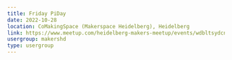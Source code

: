 ```yaml
---
title: Friday PiDay
date: 2022-10-28
location: CoMakingSpace (Makerspace Heidelberg), Heidelberg
link: https://www.meetup.com/heidelberg-makers-meetup/events/wdbltsydcnblc/
usergroup: makershd
type: usergroup
---
```


